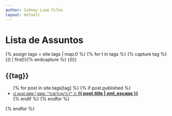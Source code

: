 ```yaml
---
author: Sidney Lima Filho
layout: default
---
```


<h1> Lista de Assuntos </h1>
<div class="tag-list">
    {% assign tags = site.tags | map:0 %}
     {% for t in tags %} {% capture tag %}{{t | first}}{% endcapture %}
        {{t}}
        <div id="{{tag | downcase | replace:" ","-" | replace:".","" }}">
        <h2>{{tag}}</h2>
        <ul class="tag">       
            {% for post in site.tags[tag] %} 
                {% if post.published %}
                    <li>
                        <a href="{{ post.url }}">                   
                            <small>{{ post.date | date: "%d/%m/%Y" }}</small>                                       
                            <b>{{ post.title | xml_escape }}</b>                    
                        </a>                        
                    </li>
                {% endif %}                
            {% endfor %} 
        </ul>  
        </div>         
    {% endfor %}   
</div>